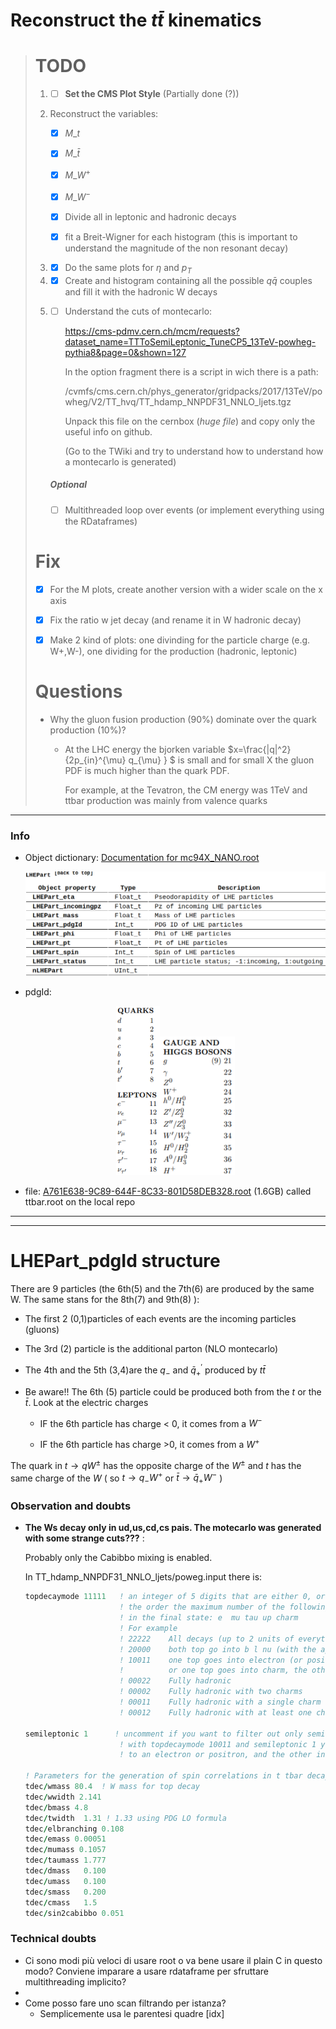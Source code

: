 # Reconstruct the $t\bar{t}$ kinematics

> # TODO
> 
> 1. - [ ] **Set the CMS Plot Style** (Partially done (?))
> 
> 2. Reconstruct the variables:
>    
>    - [x] $M\_t$
>    
>    - [x] $M\_{\bar{t}}$
>    
>    - [x] $M\_{W^+}$
>    
>    - [x] $M\_{W^-}$
>    
>    - [x] Divide all in leptonic and hadronic decays
>    
>    - [x] fit a Breit-Wigner for each histogram (this is important to understand the magnitude of the non resonant decay)
> 
> 3. - [x] Do the same plots for $\eta$ and $p_T$
> 
> 4. - [x] Create and histogram containing all the  possible $q\bar{q}$ couples and fill it with the hadronic W decays 
> 
> 5. - [ ] Understand the cuts of montecarlo:
>      
>      https://cms-pdmv.cern.ch/mcm/requests?dataset_name=TTToSemiLeptonic_TuneCP5_13TeV-powheg-pythia8&page=0&shown=127
>      
>      In the option fragment there is a script in wich there is a path: 
>      
>      /cvmfs/cms.cern.ch/phys_generator/gridpacks/2017/13TeV/powheg/V2/TT_hvq/TT_hdamp_NNPDF31_NNLO_ljets.tgz
>      
>      Unpack this file on the cernbox (*huge file*) and copy only the useful info on github.
>      
>      (Go to the TWiki and try to understand how to understand how a montecarlo is generated)
>    
>    ##### Optional
>    
>    - [ ] Multithreaded loop over events (or implement everything using the RDataframes)
> 
> # Fix
> 
> - [x] For the M plots, create another version with a wider scale on the x axis
> 
> - [x] Fix the ratio w jet decay (and rename it in W hadronic decay)
> 
> - [x] Make 2 kind of plots: one divinding for the particle charge (e.g. W+,W-), one dividing for the production (hadronic, leptonic)
> 
> # Questions
> 
> - Why the gluon fusion production (90%) dominate over the quark production (10%)?
>   - At the LHC energy the bjorken variable $x=\frac{|q|^2}{2p_{in}^{\mu} q_{\mu} } $ is small and for small X the gluon PDF is much higher than the quark PDF.
>     
>     For example, at the Tevatron, the CM energy was 1TeV  and ttbar production was mainly from valence quarks

---

### Info

- Object dictionary: [Documentation for mc94X_NANO.root](https://cms-nanoaod-integration.web.cern.ch/integration/master/mc94X_doc.html)
  
  <p align="center">
  <img title="" src=".img/2022-11-22-03-11-37-image.png" alt="" width="510" data-align="center">
  </p>

- pdgId:
  
  <p align="center">
  <img title="" src=".img/2022-11-22-04-28-06-image.png" alt="" width="70" data-align="inline"><img src=".img/2022-11-22-04-28-37-image.png" title="" alt="" width="120">
  </p>

- file: [A761E638-9C89-644F-8C33-801D58DEB328.root](https://cmsweb.cern.ch/das/request?input=file%3D%2Fstore%2Fmc%2FRunIISummer20UL17NanoAODv2%2FTTToSemiLeptonic_TuneCP5_13TeV-powheg-pythia8%2FNANOAODSIM%2F106X_mc2017_realistic_v8-v1%2F120000%2FA761E638-9C89-644F-8C33-801D58DEB328.root&instance=prod/global) (1.6GB) called ttbar.root on the local repo

---

---

# LHEPart_pdgId structure

There are 9 particles (the 6th(5) and the 7th(6) are produced by the same W. The same stans for the 8th(7) and 9th(8) ):

* The first 2 (0,1)particles of each events are the incoming particles (gluons)

* The 3rd (2) particle is the additional parton (NLO montecarlo)

* The 4th and the 5th (3,4)are the $q_-$ and $\bar{q}^{'}_+$ produced by  $t\bar{t}$

* Be aware!! The 6th (5) particle could be produced both from the $t$ or the $\bar{t}$. Look at the electric charges
  
  - IF the 6th particle has charge < 0, it comes from a $W^-$
  
  - IF the 6th particle has charge  >0, it comes from a $W^+$

The quark in $t \to q W^\pm$ has the opposite charge of the $W^\pm$ and $t$ has the same charge of the $W$ ( so $t \to q_{-}W^+$  or $\bar{t} \to \bar{q}_{+}W^-$ )

### Observation and doubts

- **The Ws decay only in ud,us,cd,cs pais. The motecarlo was generated with some strange cuts???** :
  
  Probably only the Cabibbo mixing is enabled.
  
  In TT_hdamp_NNPDF31_NNLO_ljets/poweg.input there is:
  
  ```fortran
  topdecaymode 11111   ! an integer of 5 digits that are either 0, or 2, representing in 
                       ! the order the maximum number of the following particles(antiparticles)
                       ! in the final state: e  mu tau up charm
                       ! For example
                       ! 22222    All decays (up to 2 units of everything)
                       ! 20000    both top go into b l nu (with the appropriate signs)
                       ! 10011    one top goes into electron (or positron), the other into (any) hadrons,
                       !          or one top goes into charm, the other into up
                       ! 00022    Fully hadronic
                       ! 00002    Fully hadronic with two charms
                       ! 00011    Fully hadronic with a single charm
                       ! 00012    Fully hadronic with at least one charm
  
  semileptonic 1      ! uncomment if you want to filter out only semileptonic events. For example,
                       ! with topdecaymode 10011 and semileptonic 1 you get only events with one top going
                       ! to an electron or positron, and the other into any hadron.
  
  ! Parameters for the generation of spin correlations in t tbar decays
  tdec/wmass 80.4  ! W mass for top decay
  tdec/wwidth 2.141
  tdec/bmass 4.8
  tdec/twidth  1.31 ! 1.33 using PDG LO formula
  tdec/elbranching 0.108
  tdec/emass 0.00051
  tdec/mumass 0.1057
  tdec/taumass 1.777
  tdec/dmass   0.100
  tdec/umass   0.100
  tdec/smass   0.200
  tdec/cmass   1.5
  tdec/sin2cabibbo 0.051
  ```

### Technical doubts

- Ci sono modi più veloci di usare root o va bene usare il plain C in questo modo? Conviene imparare a usare rdataframe per sfruttare multithreading implicito?
- 
- Come posso fare uno scan filtrando per istanza?
  - Semplicemente usa le parentesi quadre [idx]
